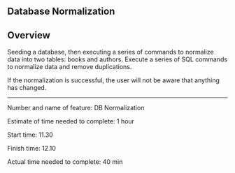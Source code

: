 ## Database Normalization


## Overview
 Seeding a database, then executing a series of commands to normalize data into two tables: books and authors. Execute a series of SQL commands to normalize data and remove duplications.

 If the normalization is successful, the user will not be aware that anything has changed.


__________________________________________________________________
Number and name of feature: DB Normalization

Estimate of time needed to complete: 1 hour

Start time: 11.30

Finish time: 12.10

Actual time needed to complete: 40 min